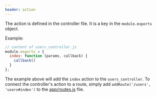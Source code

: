 ```yaml
---
header: action
---
```


The action is defined in the controller file.  It is a key in the `module.exports` object.

Example:

```js
// content of users_controller.js
module.exports = {
  index: function (params, callback) {
    callback()
  }
};
```

The example above will add the `index` action to the `users_controller`.  To connect the controller's action to a route, simply add `addRoute('/users', 'users#index')` to the [app/routes.js](/router#routes.js) file.
